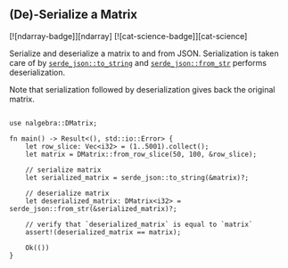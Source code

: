 ## (De)-Serialize a Matrix
[![ndarray-badge]][ndarray] [![cat-science-badge]][cat-science]

Serialize and deserialize a matrix to and from JSON. Serialization is taken care of
by [`serde_json::to_string`] and [`serde_json::from_str`] performs deserialization.

Note that serialization followed by deserialization gives back the original matrix.

```rust,edition2018

use nalgebra::DMatrix;

fn main() -> Result<(), std::io::Error> {
    let row_slice: Vec<i32> = (1..5001).collect();
    let matrix = DMatrix::from_row_slice(50, 100, &row_slice);

    // serialize matrix
    let serialized_matrix = serde_json::to_string(&matrix)?;

    // deserialize matrix
    let deserialized_matrix: DMatrix<i32> = serde_json::from_str(&serialized_matrix)?;

    // verify that `deserialized_matrix` is equal to `matrix`
    assert!(deserialized_matrix == matrix);

    Ok(())
}
```

[`serde_json::to_string`]: https://docs.rs/serde_json/*/serde_json/fn.to_string.html
[`serde_json::from_str`]: https://docs.rs/serde_json/*/serde_json/fn.from_str.html
